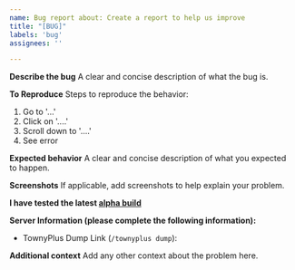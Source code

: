 ```yaml
---
name: Bug report about: Create a report to help us improve 
title: "[BUG]"
labels: 'bug'
assignees: ''

---
```


**Describe the bug** A clear and concise description of what the bug is.

**To Reproduce** Steps to reproduce the behavior:

1. Go to '...'
2. Click on '....'
3. Scroll down to '....'
4. See error

**Expected behavior** A clear and concise description of what you expected to happen.

**Screenshots** If applicable, add screenshots to help explain your problem.

**I have tested the latest [alpha build](../../actions)**

**Server Information (please complete the following information):**

- TownyPlus Dump Link (`/townyplus dump`):

**Additional context** Add any other context about the problem here.
